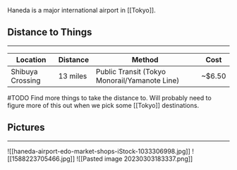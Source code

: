 Haneda is a major international airport in [[Tokyo]].

## Distance to Things
---
| Location | Distance | Method | Cost |
| ----------- | ----------- | ----------- | ----------- |
| Shibuya Crossing | 13 miles | Public Transit (Tokyo Monorail/Yamanote Line) | ~$6.50 |

#TODO Find more things to take the distance to. Will probably need to figure more of this out when we pick some [[Tokyo]] destinations.

## Pictures
---
![[haneda-airport-edo-market-shops-iStock-1033306998.jpg]]
![[1588223705466.jpg]]
![[Pasted image 20230303183337.png]]